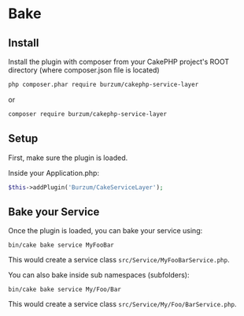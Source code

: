 # Bake

## Install
Install the plugin with composer from your CakePHP project's ROOT directory (where composer.json file is located)
```bash
php composer.phar require burzum/cakephp-service-layer
```
or 
```bash
composer require burzum/cakephp-service-layer
```

## Setup
First, make sure the plugin is loaded.

Inside your Application.php:
```php
$this->addPlugin('Burzum/CakeServiceLayer');
```

## Bake your Service

Once the plugin is loaded, you can bake your service using:
```
bin/cake bake service MyFooBar
```
This would create a service class `src/Service/MyFooBarService.php`.

You can also bake inside sub namespaces (subfolders):
```
bin/cake bake service My/Foo/Bar
```
This would create a service class `src/Service/My/Foo/BarService.php`.
